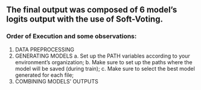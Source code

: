 ## The final output was composed of 6 model’s logits output with the use of Soft-Voting.

### Order of Execution and some observations:

1.	DATA PREPROCESSING
2.	GENERATING MODELS
a.	Set up the PATH variables according to your environment’s organization;
b.	Make sure to set up the paths where the model will be saved (during train);
c.	Make sure to select the best model generated for each file;
3.	COMBINING MODELS’ OUTPUTS

